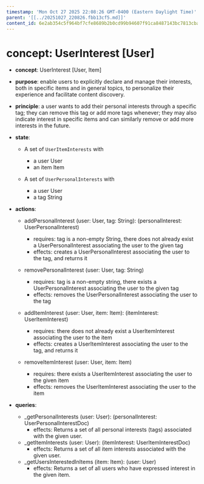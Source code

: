 ```yaml
---
timestamp: 'Mon Oct 27 2025 22:08:26 GMT-0400 (Eastern Daylight Time)'
parent: '[[../20251027_220826.fbb13cf5.md]]'
content_id: 6e2ab354c5f964bf7cfe8689b2b0cd99b94607f91ca8487143bc7813cba424dd
---
```


# concept: UserInterest \[User]

* **concept**: UserInterest \[User, Item]

* **purpose**: enable users to explicitly declare and manage their interests, both in specific items and in general topics, to personalize their experience and facilitate content discovery.

* **principle**: a user wants to add their personal interests through a specific tag; they can remove this tag or add more tags whenever; they may also indicate interest in specific items and can similarly remove or add more interests in the future.

* **state**:
  * A set of `UserItemInterests` with
    * a user User
    * an item Item

  * A set of `UserPersonalInterests` with
    * a user User
    * a tag String

* **actions**:
  * addPersonalInterest (user: User, tag: String): (personalInterest: UserPersonalInterest)
    * requires: tag is a non-empty String, there does not already exist a UserPersonalInterest associating the user to the given tag
    * effects: creates a UserPersonalInterest associating the user to the tag, and returns it

  * removePersonalInterest (user: User, tag: String)
    * requires: tag is a non-empty string, there exists a UserPersonalInterest associating the user to the given tag
    * effects: removes the UserPersonalInterest associating the user to the tag

  * addItemInterest (user: User, item: Item): (itemInterest: UserItemInterest)
    * requires: there does not already exist a UserItemInterest associating the user to the item
    * effects: creates a UserItemInterest associating the user to the tag, and returns it

  * removeItemInterest (user: User, item: Item)
    * requires: there exists a UserItemInterest associating the user to the given item
    * effects: removes the UserItemInterest associating the user to the item

* **queries**:
  * \_getPersonalInterests (user: User): (personalInterest: UserPersonalInterestDoc)
    * effects: Returns a set of all personal interests (tags) associated with the given user.
  * \_getItemInterests (user: User): (itemInterest: UserItemInterestDoc)
    * effects: Returns a set of all item interests associated with the given user.
  * \_getUsersInterestedInItems (item: Item): (user: User)
    * effects: Returns a set of all users who have expressed interest in the given item.
